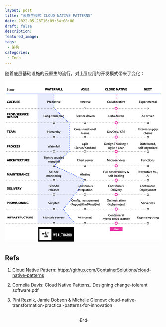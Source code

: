 ```yaml
---
layout: post
title: "云原生模式 CLOUD NATIVE PATTERNS"
date: 2022-05-26T16:09:34+08:00
draft: false
description: 
featured_image: 
tags: 
 - 架构
categories: 
 - Tech
---
```


随着底层基础设施的云原生的流行，对上层应用的开发模式带来了变化：

![](https://raw.githubusercontent.com/ContainerSolutions/cloud-native-patterns/master/assets/images/Screenshot%202020-01-06%20at%2014.07.47.png)


## Refs

1. Cloud Native Pattern: https://github.com/ContainerSolutions/cloud-native-patterns

2. Cornelia Davis: Cloud Native Patterns_ Designing change-tolerant software.pdf

3. Pini Reznik, Jamie Dobson & Michelle Gienow: cloud-native-transformation-practical-patterns-for-innovation
<br>

<center>  ·End·  </center>
